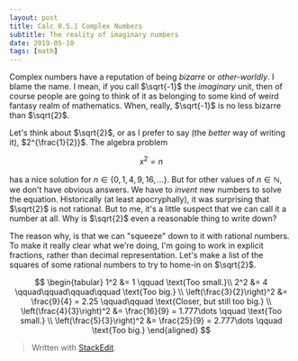 ```yaml
---
layout: post
title: Calc 0.5.1 Complex Numbers
subtitle: The reality of imaginary numbers
date: 2019-05-10
tags: [math]
---
```


Complex numbers have a reputation of being *bizarre* or *other-worldly*. I blame the name. I mean, if you call $\sqrt{-1}$ the *imaginary* unit, then of course people are going to think of it as belonging to some kind of weird fantasy realm of mathematics. When, really, $\sqrt{-1}$ is no less bizarre than $\sqrt{2}$.  

Let's think about $\sqrt{2}$, or as I prefer to say (the *better* way of writing it), $2^{\frac{1}{2}}$. The algebra problem

$$
	x^2 = n
$$

has a nice solution for $n \in \{0,1,4,9,16,\dots\}$. But for other values of $n \in \mathbb{N}$, we don't have obvious answers. We have to *invent* new numbers to solve the equation. Historically (at least apocryphally), it was surprising that $\sqrt{2}$ is not rational. But to me, it's a little suspect that we can call it a number at all. Why is $\sqrt{2}$ even a reasonable thing to write down? 

The reason why, is that we can "squeeze" down to it with rational numbers. To make it really clear what we're doing, I'm going to work in explicit fractions, rather than decimal representation. Let's make a list of the squares of some rational numbers to try to home-in on $\sqrt{2}$.

$$
	\begin{tabular}
		1^2 &= 1 \qquad \text{Too small.}\\
		2^2 &= 4 \qquad\qquad\qquad\qquad \text{Too big.} \\
	\left(\frac{3}{2}\right)^2 &= \frac{9}{4} = 2.25 \qquad\qquad \text{Closer, but still too big.} \\
	\left(\frac{4}{3}\right)^2 &= \frac{16}{9} = 1.777\dots \qquad \text{Too small.} \\
	\left(\frac{5}{3}\right)^2 &= \frac{25}{9} = 2.777\dots \qquad \text{Too big.}
	\end{aligned}
$$

> Written with [StackEdit](https://stackedit.io/).
<!--stackedit_data:
eyJoaXN0b3J5IjpbLTIxMzE3Mjc5MjYsMjEyNjMyNzc5N119
-->